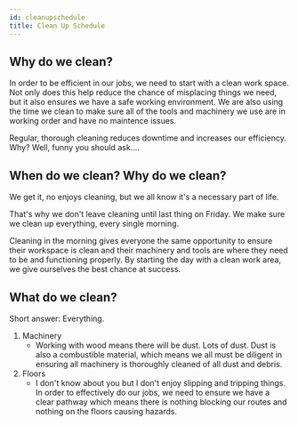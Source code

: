 ```yaml
---
id: cleanupschedule
title: Clean Up Schedule
---
```


## Why do we clean?
In order to be efficient in our jobs, we need to start with a clean work space. 
Not only does this help reduce the chance of misplacing things we need, but it also ensures we have a safe working environment. 
We are also using the time we clean to make sure all of the tools and machinery we use are in working order and have no maintence issues.

Regular, thorough cleaning reduces downtime and increases our efficiency. Why? Well, funny you should ask....

## When do we clean? Why do we clean?
We get it, no enjoys cleaning, but we all know it's a necessary part of life. 

That's why we don't leave cleaning until last thing on Friday. We make sure we clean up everything, every single morning. 

Cleaning in the morning gives everyone the same opportunity to ensure their workspace is clean and their machinery and tools are where they need to be and functioning properly. By starting the day with a clean work area, we give ourselves the best chance at success. 


## What do we clean?
Short answer: Everything. 

1. Machinery
    - Working with wood means there will be dust. Lots of dust. Dust is also a combustible material, which means we all must be diligent in ensuring all machinery is thoroughly cleaned of all dust and debris. 
2. Floors
    - I don't know about you but I don't enjoy slipping and tripping things. In order to effectively do our jobs, we need to ensure we have a clear pathway which means there is nothing blocking our routes and nothing on the floors causing hazards. 
    
